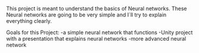 This project is meant to understand the basics of Neural networks. These Neural networks are going to be very simple and I´ll try to explain everything clearly.

Goals for this Project:
-a simple neural network that functions
-Unity project with a presentation that explains neural networks
-more advanced neural network
